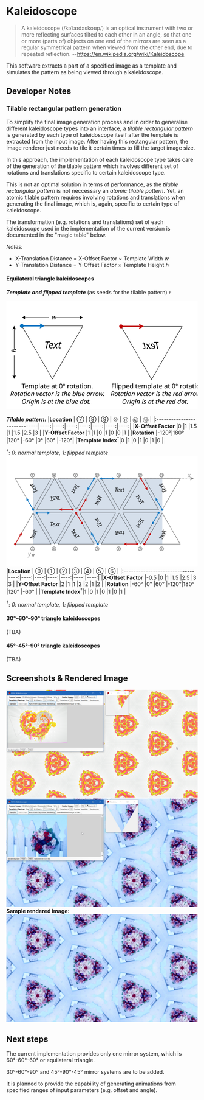 # Kaleidoscope

> A kaleidoscope (/kəˈlaɪdəskoʊp/) is an optical instrument with two or more reflecting surfaces tilted to each other in an angle, so that one or more (parts of) objects on one end of the mirrors are seen as a regular symmetrical pattern when viewed from the other end, due to repeated reflection. 
--https://en.wikipedia.org/wiki/Kaleidoscope

This software extracts a part of a specified image as a template and simulates the pattern as being viewed through a kaleidoscope.

## Developer Notes
### Tilable rectangular pattern generation
To simplify the final image generation process and in order to generalise different kaleidoscope types into an interface, a _tilable rectangular pattern_ is generated by each type of kaleidoscope itself after the template is extracted from the input image. After having this rectangular pattern, the image renderer just needs to tile it certain times to fill the target image size.

In this approach, the implementation of each kaleidoscope type takes care of the generation of the tilable pattern which involves different set of rotations and translations specific to certain kaleidoscope type.

This is not an optimal solution in terms of performance, as the _tilable rectangular pattern_ is not neccessary an _atomic tilable pattern_. Yet, an atomic tilable pattern requires involving rotations and translations when generating the final image, which is, again, specific to certain type of kaleidoscope.

The transformation (e.g. rotations and translations) set of each kaleidoscope used in the implementation of the current version is documented in the "magic table" below.

_Notes:_
* X-Translation Distance = X-Offset Factor × Template Width _w_
* Y-Translation Distance = Y-Offset Factor × Template Height _h_ 

#### Equilateral triangle kaleidoscopes
***Template and flipped template*** (as seeds for the tilable pattern) ***:***

![Template Definition](https://github.com/datbnh/Kaleidoscope/blob/master/Doc/images/Template%20Definition.svg?raw=true)

***Tilable pattern:***
|**Location**                  |  ⑦  |  ⑧  |  ⑨  |  ⑩  |  ⑪  |  ⑫  |  ⑬  |
|:-----------------------------|----:|----:|----:|----:|----:|----:|----:|
|**X-Offset Factor**           |0    |1    |1.5  |1    |1.5  |2.5  |3    |
|**Y-Offset Factor**           |1    |1    |0    |1    |0    |0    |1    |
|**Rotation**                  |-120°|180° |120° |-60° |0°   |60°  |-120°|
|**Template Index**<sup>†</sup>|0    |1    |0    |1    |0    |1    |0    |

<sup>†</sup>: _0: normal template, 1: flipped template_
![Tilable Pattern](https://github.com/datbnh/Kaleidoscope/blob/master/Doc/images/Tilable%20Rectangular%20Pattern.svg?raw=true)
|**Location**                  | ⓪   |  ①  |  ②  |  ③  |  ④  |  ⑤  |  ⑥  |
|:-----------------------------|----:|----:|----:|----:|----:|----:|----:|
|**X-Offset Factor**           |-0.5 |0    |1    |1.5  |2.5  |3    |3    |
|**Y-Offset Factor**           |2    |1    |1    |2    |2    |1    |2    |
|**Rotation**                  |-60° |0°   |60°  |-120°|180° |120° |-60° |
|**Template Index**<sup>†</sup>|1    |0    |1    |0    |1    |0    |1    |

<sup>†</sup>: _0: normal template, 1: flipped template_

#### 30°–60°–90° triangle kaleidoscopes
(TBA)

#### 45°–45°–90° triangle kaleidoscopes
(TBA)

## Screenshots & Rendered Image
![Screenshot](https://github.com/datbnh/Kaleidoscope/blob/master/Doc/images/U8Idl9qWCc.png?raw=true)
![Screenshot](https://github.com/datbnh/Kaleidoscope/blob/master/Doc/images/cRmuJExQAI.jpg?raw=true)
**Sample rendered image:**
![Rendered](https://github.com/datbnh/Kaleidoscope/blob/master/Doc/images/Kaleidoscope_Romantic%20(10)-1.jpg?raw=true)

## Next steps
The current implementation provides only one mirror system, which is 60°-60°-60° or equilateral triangle.

30°-60°-90° and 45°-90°-45° mirror systems are to be added. 


It is planned to provide the capability of generating animations from specified ranges of input parameters (e.g. offset and angle).
